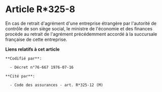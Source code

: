 # Article R*325-8

En cas de retrait d'agrément d'une entreprise étrangère par l'autorité de contrôle de son siège social, le ministre de
l'économie et des finances procède au retrait de l'agrément précédemment accordé à la succursale française de cette
entreprise.

**Liens relatifs à cet article**

	**Codifié par**:

	  - Décret n°76-667 1976-07-16

	**Cité par**:

	  - Code des assurances - art. R*325-12 (M)
